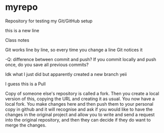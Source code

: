 # myrepo
Repository for testing my Git/GitHub setup

this is a new line

Class notes 

Git works line by line, so every time you change a line Git notices it 

-Q: difference between commit and push? If you commit locally and push once, do you save all previous commits?

Idk what I just did but apparently created a new branch yeii

I guess this is a Pull

Copy of someone else's repository is called a fork. Then you create a local version of this,
copying the URL and creating it as usual. You now have a local fork. You make changes here and
then push them to your personal copy in github and it will recognise and ask if 
you would like to have the changes in the original project and allow you to 
write and send a request into the original repository, and then they can decide 
if they do want to merge the changes.
